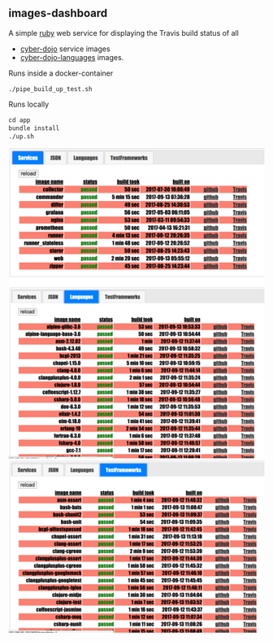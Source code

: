 
## images-dashboard

A simple [ruby](https://www.ruby-lang.org/en/) web service for displaying
the Travis build status of all
* [cyber-dojo](https://github.com/cyber-dojo) service images
* [cyber-dojo-languages](https://github.com/cyber-dojo-languages) images.

Runs inside a docker-container
```
./pipe_build_up_test.sh
```

Runs locally
```
cd app
bundle install
./up.sh
```

![services](img/services.png?raw=true "services")
![languages](img/languages.png?raw=true "languages")
![test frameworks](img/test-frameworks.png?raw=true "test frameworks")
